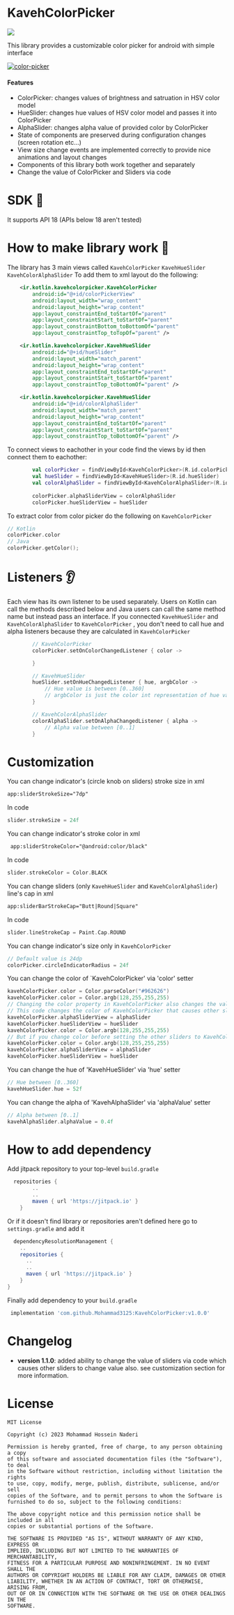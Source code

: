 # KavehColorPicker

[![](https://jitpack.io/v/Mohammad3125/KavehColorPicker.svg)](https://jitpack.io/#Mohammad3125/KavehColorPicker)

This library provides a customizable color picker for android with simple interface 

<a href="https://ibb.co/qFPc5sH"><img src="https://i.ibb.co/vvKTYPN/color-picker.png" alt="color-picker" border="0" /></a>

#### Features 
- ColorPicker: changes values of brightness and satruation in HSV color model
- HueSlider: changes hue values of HSV color model and passes it into ColorPicker
- AlphaSlider: changes alpha value of provided color by ColorPicker
- State of components are preserved during configuration changes (screen rotation etc...)
- View size change events are implemented correctly to provide nice animations and layout changes
- Components of this library both work together and separately
- Change the value of ColorPicker and Sliders via code


# SDK 🔢
It supports API 18 (APIs below 18 aren't tested)

# How to make library work 🔨

The library has 3 main views called `KavehColorPicker` `KavehHueSlider` `KavehColorAlphaSlider`
To add them to xml layout do the following:
```xml
    <ir.kotlin.kavehcolorpicker.KavehColorPicker
        android:id="@+id/colorPickerView"
        android:layout_width="wrap_content"
        android:layout_height="wrap_content"
        app:layout_constraintEnd_toStartOf="parent"
        app:layout_constraintStart_toStartOf="parent"
        app:layout_constraintBottom_toBottomOf="parent"
        app:layout_constraintTop_toTopOf="parent" />

    <ir.kotlin.kavehcolorpicker.KavehHueSlider
        android:id="@+id/hueSlider"
        android:layout_width="match_parent"
        android:layout_height="wrap_content"
        app:layout_constraintEnd_toStartOf="parent"
        app:layout_constraintStart_toStartOf="parent"
        app:layout_constraintTop_toBottomOf="parent" />

    <ir.kotlin.kavehcolorpicker.KavehHueSlider
        android:id="@+id/colorAlphaSlider"
        android:layout_width="match_parent"
        android:layout_height="wrap_content"
        app:layout_constraintEnd_toStartOf="parent"
        app:layout_constraintStart_toStartOf="parent"
        app:layout_constraintTop_toBottomOf="parent" />
```

To connect views to eachother in your code find the views by id then connect them to eachother:

```kotlin
        val colorPicker = findViewById<KavehColorPicker>(R.id.colorPickerView)
        val hueSlider = findViewById<KavehHueSlider>(R.id.hueSlider)
        val colorAlphaSlider = findViewById<KavehColorAlphaSlider>(R.id.colorAlphaSlider)
        
        colorPicker.alphaSliderView = colorAlphaSlider
        colorPicker.hueSliderView = hueSlider
```


To extract color from color picker do the following on `KavehColorPicker`
```kotlin
// Kotlin
colorPicker.color
// Java
colorPicker.getColor();
```

# Listeners 👂

Each view has its own listener to be used separately. Users on Kotlin can call the methods described below and Java users can
call the same method name but instead pass an interface. 
If you connected `KavehHueSlider` and `KavehColorAlphaSlider` to `KavehColorPicker` , you don't need to call hue and alpha listeners
because they are calculated in `KavehColorPicker`
```kotlin
        // KavehColorPicker
        colorPicker.setOnColorChangedListener { color ->

        }

        // KavehHueSlider
        hueSlider.setOnHueChangedListener { hue, argbColor ->
            // Hue value is between [0..360]
            // argbColor is just the color int representation of hue value with full brightness and saturation.
        }

        // KavehColorAlphaSlider
        colorAlphaSlider.setOnAlphaChangedListener { alpha ->
            // Alpha value between [0..1]
        }
```

# Customization
You can change indicator's (circle knob on sliders) stroke size in xml
```xml
app:sliderStrokeSize="7dp"
```
In code
```kotlin
slider.strokeSize = 24f
```

You can change indicator's stroke color in xml
```xml
 app:sliderStrokeColor="@android:color/black"
```
In code
```kotlin
slider.strokeColor = Color.BLACK
```

You can change sliders (only `KavehHueSlider` and `KavehColorAlphaSlider`) line's cap in xml
```xml
app:sliderBarStrokeCap="Butt|Round|Square"
```

In code
```kotlin
slider.lineStrokeCap = Paint.Cap.ROUND
```

You can change indicator's size only in `KavehColorPicker`
```kotlin
// Default value is 24dp
colorPicker.circleIndicatorRadius = 24f
```

You can change the color of `KavehColorPicker' via 'color' setter
```kotlin
kavehColorPicker.color = Color.parseColor("#962626")
kavehColorPicker.color = Color.argb(128,255,255,255)
// Changing the color property in KavehColorPicker also changes the values of other sliders if the color was set after setting hue and alpha slider to KavehColorPicker.
// This code changes the color of KavehColorPicker that causes other sliders to change value also.
kavehColorPicker.alphaSliderView = alphaSlider
kavehColorPicker.hueSliderView = hueSlider
kavehColorPicker.color = Color.argb(128,255,255,255)
// But if you change color before setting the other sliders to KavehColorPicker then the other sliders won't change.
kavehColorPicker.color = Color.argb(128,255,255,255)
kavehColorPicker.alphaSliderView = alphaSlider
kavehColorPicker.hueSliderView = hueSlider
```
You can change the hue of 'KavehHueSlider' via 'hue' setter
```kotlin
// Hue between [0..360]
kavehHueSlider.hue = 52f
```
You can change the alpha of 'KavehAlphaSlider' via 'alphaValue' setter
```kotlin
// Alpha between [0..1]
kavehAlphaSlider.alphaValue = 0.4f
```

# How to add dependency
Add jitpack repository to your top-level `build.gradle`
```gradle
  repositories {
        ..
        ..
        maven { url 'https://jitpack.io' }
    }

```
Or if it doesn't find library or repositories aren't defined here go to `settings.gradle` and add it
```gradle
  dependencyResolutionManagement {
    ..
    repositories {
      ..
      ..
      maven { url 'https://jitpack.io' }
    }
}
```
Finally add dependency to your `build.gradle`
```gradle
 implementation 'com.github.Mohammad3125:KavehColorPicker:v1.0.0'
```

# Changelog
- **version 1.1.0**: added ability to change the value of sliders via code which causes other sliders to change value also. see customization section for more information.

# License
```
MIT License

Copyright (c) 2023 Mohammad Hossein Naderi

Permission is hereby granted, free of charge, to any person obtaining a copy
of this software and associated documentation files (the "Software"), to deal
in the Software without restriction, including without limitation the rights
to use, copy, modify, merge, publish, distribute, sublicense, and/or sell
copies of the Software, and to permit persons to whom the Software is
furnished to do so, subject to the following conditions:

The above copyright notice and this permission notice shall be included in all
copies or substantial portions of the Software.

THE SOFTWARE IS PROVIDED "AS IS", WITHOUT WARRANTY OF ANY KIND, EXPRESS OR
IMPLIED, INCLUDING BUT NOT LIMITED TO THE WARRANTIES OF MERCHANTABILITY,
FITNESS FOR A PARTICULAR PURPOSE AND NONINFRINGEMENT. IN NO EVENT SHALL THE
AUTHORS OR COPYRIGHT HOLDERS BE LIABLE FOR ANY CLAIM, DAMAGES OR OTHER
LIABILITY, WHETHER IN AN ACTION OF CONTRACT, TORT OR OTHERWISE, ARISING FROM,
OUT OF OR IN CONNECTION WITH THE SOFTWARE OR THE USE OR OTHER DEALINGS IN THE
SOFTWARE.
```
